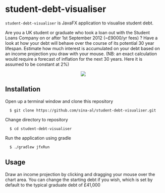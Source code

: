 # student-debt-visualiser
`student-debt-visualiser` is JavaFX application to visualise student debt.

Are you a UK student or graduate who took a loan out with the Student Loans Company on or after 1st September 2012 (~£9000/yr fees) ?
Have a look at how your debt will behave over the course of its potential 30 year lifespan. 
Estimate how much interest is accumulated on your debt based on an income projection you draw with your mouse. 
(NB: an exact calculation would require a forecast of inflation for the next 30 years. Here it is assumed to be constant at 2%)

<p align="center">
        <img src="https://media.giphy.com/media/l2QDOD5JqCHTcgUoM/giphy.gif" >
</p>

## Installation
Open up a terminal window and clone this repository
```
  $ git clone https://github.com/sina-al/student-debt-visualiser.git
```
Change directory to repository
```
  $ cd student-debt-visualiser
```
Run the application using gradle
```
  $ ./gradlew jfxRun
```

## Usage
Draw an income projection by clicking and dragging your mouse over the chart area. 
You can change the starting debt if you wish, which is set by default to the typical graduate debt of £41,000

